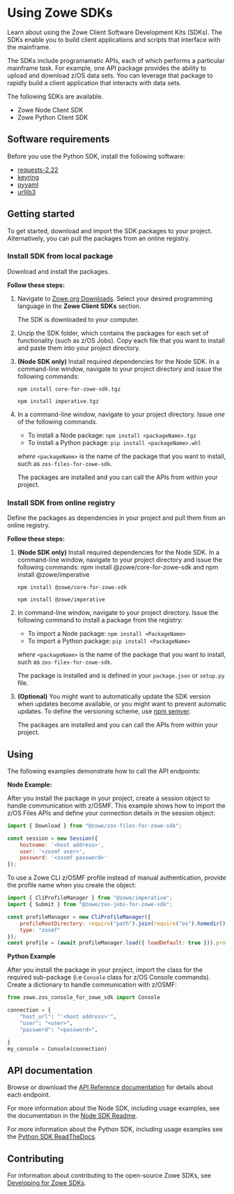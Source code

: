 # Using Zowe SDKs

Learn about using the Zowe Client Software Development Kits (SDKs). The SDKs enable you to build client applications and scripts that interface with the mainframe.

The SDKs include programamatic APIs, each of which performs a particular mainframe task. For example, one API package provides the ability to upload and download z/OS data sets. You can leverage that package to rapidly build a client application that interacts with data sets.

The following SDKs are available.
- Zowe Node Client SDK
- Zowe Python Client SDK

## Software requirements

Before you use the Python SDK, install the following software:

<!-- These are listed in the python repo. I assume that the end user needs to install them prior to calling the APIs? Do they install them into their project? -->

- [requests-2.22](https://github.com/psf/requests)
- [keyring](https://github.com/jaraco/keyring)
- [pyyaml](https://github.com/yaml/pyyaml)
- [urllib3](https://github.com/urllib3/urllib3)
## Getting started

To get started, download and import the SDK packages to your project. Alternatively, you can pull the packages from an online registry.

### Install SDK from local package

Download and install the packages.

**Follow these steps:**

1. Navigate to [Zowe.org Downloads](https://www.zowe.org/download.html). Select your desired programming language in the **Zowe Client SDKs** section.

   The SDK is downloaded to your computer.

2. Unzip the SDK folder, which contains the packages for each set of functionality (such as z/OS Jobs). Copy each file that you want to install and paste them into your project directory.

3. **(Node SDK only)** Install required dependencies for the Node SDK. In a command-line window, navigate to your project directory and issue the following commands:

    ```
    npm install core-for-zowe-sdk.tgz
    ```

    ```
    npm install imperative.tgz
    ```

4. In a command-line window, navigate to your project directory. Issue *one* of the following commands.

   - To install a Node package: `npm install <packageName>.tgz`
   - To install a Python package: `pip install <packageName>.whl`

    *where* `<packageName>` is the name of the package that you want to install, such as `zos-files-for-zowe-sdk`.

    The packages are installed and you can call the APIs from within your project.

### Install SDK from online registry

Define the packages as dependencies in your project and pull them from an online registry.

**Follow these steps:**

1. **(Node SDK only)** Install required dependencies for the Node SDK. In a command-line window, navigate to your project directory and issue the following commands:
npm install @zowe/core-for-zowe-sdk and npm install @zowe/imperative
    ```
    npm install @zowe/core-for-zowe-sdk
    ```

    ```
    npm install @zowe/imperative
    ```

2. In command-line window, navigate to your project directory. Issue the following command to install a package from the registry:

   - To import a Node package: `npm install <PackageName>`
   - To import a Python package: `pip install <PackageName>`

   *where* `<packageName>` is the name of the package that you want to install, such as `zos-files-for-zowe-sdk`.

    The package is installed and is defined in your `package.json` or `setup.py` file.

3. **(Optional)** You might want to automatically update the SDK version when updates become available, or you might want to prevent automatic updates. To define the versioning scheme, use [npm semver](https://docs.npmjs.com/misc/semver#x-ranges-12x-1x-12-).

    The packages are installed and you can call the APIs from within your project.

## Using

The following examples demonstrate how to call the API endpoints:

**Node Example:**

After you install the package in your project, create a session object to handle communication with z/OSMF. This example shows how to import the z/OS Files APIs and define your connection details in the session object:

```javascript
import { Download } from "@zowe/zos-files-for-zowe-sdk";

const session = new Session({
    hostname: '<host address>',
    user: '<zosmf user>',
    password: '<zosmf password>'
});
```

To use a Zowe CLI z/OSMF profile instead of manual authentication, provide the profile name when you create the object:

```javascript
import { CliProfileManager } from "@zowe/imperative";
import { Submit } from "@zowe/zos-jobs-for-zowe-sdk";

const profileManager = new CliProfileManager({
  	profileRootDirectory: require("path").join(require("os").homedir(), ".zowe", "profiles"),
  	type: "zosmf"
});
const profile = (await profileManager.load({ loadDefault: true })).profile;
```

**Python Example**

After you install the package in your project,  import the class for the required sub-package (i.e `Console` class for z/OS Console commands). Create a dictionary to handle communication with z/OSMF:

```python
from zowe.zos_console_for_zowe_sdk import Console

connection = {
    "host_url": "'<host address>'",
    "user": "<user>",
    "password": "<password>",

}
my_console = Console(connection)
```

## API documentation

Browse or download the [API Reference documentation](https://docs.zowe.org/stable/#zowe-client-sdk-reference-guides) for details about each endpoint.

For more information about the Node SDK, including usage examples, see the documentation in the [Node SDK Readme](https://github.com/zowe/zowe-cli#using-the-zowe-node-apis).

For more information about the Python SDK, including usage examples see the [Python SDK ReadTheDocs](https://zowe-client-python-sdk.readthedocs.io/en/latest/).

## Contributing

For information about contributing to the open-source Zowe SDKs, see [Developing for Zowe SDKs](./extend/../../extend/extend-sdks.md).
